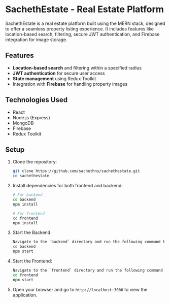 # SachethEstate - Real Estate Platform

SachethEstate is a real estate platform built using the MERN stack, designed to offer a seamless property listing experience. It includes features like location-based search, filtering, secure JWT authentication, and Firebase integration for image storage.

## Features

- **Location-based search** and filtering within a specified radius
- **JWT authentication** for secure user access
- **State management** using Redux Toolkit
- Integration with **Firebase** for handling property images

## Technologies Used

- React
- Node.js (Express)
- MongoDB
- Firebase
- Redux Toolkit

## Setup

1. Clone the repository:
   ```bash
   git clone https://github.com/sachethns/sachethestate.git
   cd sachethestate
   
2. Install dependencies for both frontend and backend:
   ```bash
   # For backend
   cd backend
   npm install

   # For frontend
   cd frontend
   npm install

3. Start the Backend:
   ```bash
   Navigate to the `backend` directory and run the following command to start the backend server:
   cd backend
   npm start

4. Start the Frontend:
   ```bash
   Navigate to the `frontend` directory and run the following command to start the frontend server:
   cd frontend
   npm start

5. Open your browser and go to `http://localhost:3000` to view the application.

